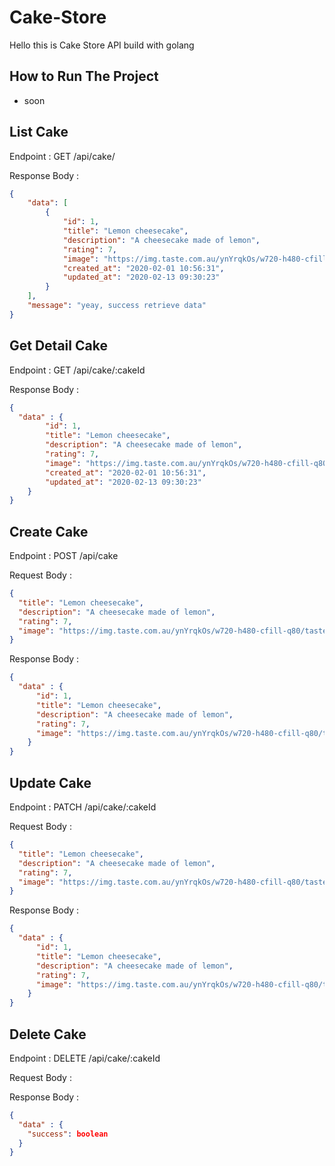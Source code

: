# Cake-Store
Hello this is Cake Store API build with golang 

## How to Run The Project
- soon

## List Cake

Endpoint : GET /api/cake/

Response Body :

```json
{
    "data": [
        {
            "id": 1,
            "title": "Lemon cheesecake",
            "description": "A cheesecake made of lemon",
            "rating": 7,
            "image": "https://img.taste.com.au/ynYrqkOs/w720-h480-cfill-q80/taste/2016/11/sunny-lemon-cheesecake-102220-1.jpeg",
            "created_at": "2020-02-01 10:56:31",
            "updated_at": "2020-02-13 09:30:23"
        }
    ],
    "message": "yeay, success retrieve data"
}
```


## Get Detail Cake

Endpoint : GET /api/cake/:cakeId

Response Body :

```json
{
  "data" : {
        "id": 1,
        "title": "Lemon cheesecake",
        "description": "A cheesecake made of lemon",
        "rating": 7,
        "image": "https://img.taste.com.au/ynYrqkOs/w720-h480-cfill-q80/taste/2016/11/sunny-lemon-cheesecake-102220-1.jpeg",
        "created_at": "2020-02-01 10:56:31",
        "updated_at": "2020-02-13 09:30:23"
    }
}
```

## Create Cake

Endpoint : POST /api/cake

Request Body :

```json
{
  "title": "Lemon cheesecake",
  "description": "A cheesecake made of lemon",
  "rating": 7,
  "image": "https://img.taste.com.au/ynYrqkOs/w720-h480-cfill-q80/taste/2016/11/sunny-lemon-cheesecake-102220-1.jpeg"
}
```

Response Body :

```json
{
  "data" : {
      "id": 1,
      "title": "Lemon cheesecake",
      "description": "A cheesecake made of lemon",
      "rating": 7,
      "image": "https://img.taste.com.au/ynYrqkOs/w720-h480-cfill-q80/taste/2016/11/sunny-lemon-cheesecake-102220-1.jpeg"
    }
}
```


## Update Cake

Endpoint : PATCH /api/cake/:cakeId

Request Body :

```json
{
  "title": "Lemon cheesecake",
  "description": "A cheesecake made of lemon",
  "rating": 7,
  "image": "https://img.taste.com.au/ynYrqkOs/w720-h480-cfill-q80/taste/2016/11/sunny-lemon-cheesecake-102220-1.jpeg"
}
```

Response Body :

```json
{
  "data" : {
      "id": 1,
      "title": "Lemon cheesecake",
      "description": "A cheesecake made of lemon",
      "rating": 7,
      "image": "https://img.taste.com.au/ynYrqkOs/w720-h480-cfill-q80/taste/2016/11/sunny-lemon-cheesecake-102220-1.jpeg"
    }
}
```


## Delete Cake

Endpoint : DELETE /api/cake/:cakeId

Request Body :

Response Body :

```json
{
  "data" : {
    "success": boolean
  }
}
```